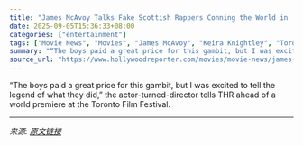```yaml
---
title: "James McAvoy Talks Fake Scottish Rappers Conning the World in ‘California Schemin’"
date: 2025-09-05T15:36:33+08:00
categories: ["entertainment"]
tags: ["Movie News", "Movies", "James McAvoy", "Keira Knightley", "Toronto Film Festival"]
summary: "“The boys paid a great price for this gambit, but I was excited to tell the legend of what they did,” the actor-turned-director tells THR ahead of a world premiere at the Toronto Film Festival."
source_url: "https://www.hollywoodreporter.com/movies/movie-news/james-mcavoy-california-schemin-1236352115/"
---
```


“The boys paid a great price for this gambit, but I was excited to tell the legend of what they did,” the actor-turned-director tells THR ahead of a world premiere at the Toronto Film Festival.

---

*来源: [原文链接](https://www.hollywoodreporter.com/movies/movie-news/james-mcavoy-california-schemin-1236352115/)*
